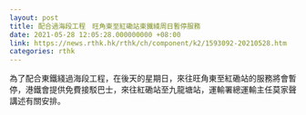 ```yaml
---
layout: post
title: 配合過海段工程　旺角東至紅磡站東鐵綫周日暫停服務
date: 2021-05-28 12:05:28.000000000 +08:00
link: https://news.rthk.hk/rthk/ch/component/k2/1593092-20210528.htm
categories: rthk
---
```


為了配合東鐵綫過海段工程，在後天的星期日，來往旺角東至紅磡站的服務將會暫停，港鐵會提供免費接駁巴士，來往紅磡站至九龍塘站，運輸署總運輸主任莫家聲講述有關安排。
